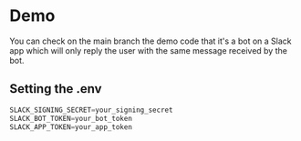 # Demo
You can check on the main branch the demo code that it's a bot on a Slack app which will only reply the user with the same message received by the bot.

## Setting the .env
```javascript
SLACK_SIGNING_SECRET=your_signing_secret
SLACK_BOT_TOKEN=your_bot_token
SLACK_APP_TOKEN=your_app_token
```
